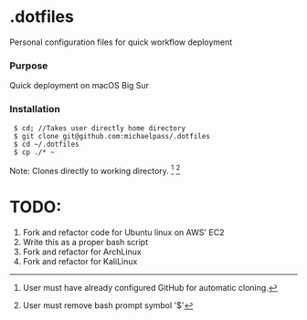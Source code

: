 # .dotfiles
Personal configuration files for quick workflow deployment

### Purpose
Quick deployment on macOS Big Sur

### Installation
```
 $ cd; //Takes user directly home directory
 $ git clone git@github.com:michaelpass/.dotfiles
 $ cd ~/.dotfiles
 $ cp ./* ~
```

Note: Clones directly to working directory.
[^1]
[^2]

# TODO:
1. Fork and refactor code for Ubuntu linux on AWS' EC2
2. Write this as a proper bash script
3. Fork and refactor for ArchLinux
4. Fork and refactor for KaliLinux

[^1]: User must have already configured GitHub for automatic cloning.
[^2]: User must remove bash prompt symbol '$'

